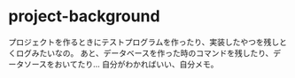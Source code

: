 # project-background
プロジェクトを作るときにテストプログラムを作ったり、実装したやつを残しとくログみたいなの。
あと、データベースを作った時のコマンドを残したり、データソースをおいてたり…
自分がわかればいい、自分メモ。
